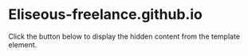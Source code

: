 <!DOCTYPE html>
<html>
<body>

<h1>Eliseous-freelance.github.io</h1>

<p>Click the button below to display the hidden content from the template element.</p>
</body>
</html>
